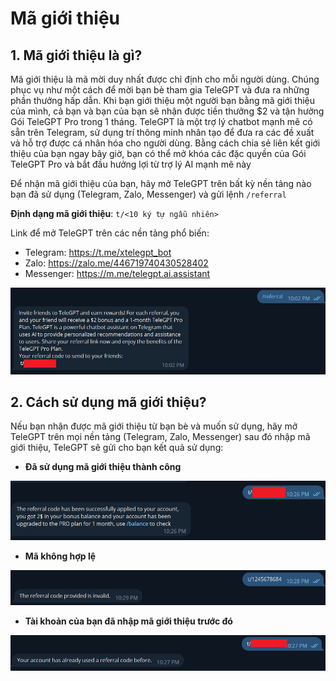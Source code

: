 # Mã giới thiệu

## 1. Mã giới thiệu là gì?
Mã giới thiệu là mã mời duy nhất được chỉ định cho mỗi người dùng. Chúng phục vụ như một cách để mời bạn bè tham gia TeleGPT và đưa ra những phần thưởng hấp dẫn. Khi bạn giới thiệu một người bạn bằng mã giới thiệu của mình, cả bạn và bạn của bạn sẽ nhận được tiền thưởng $2 và tận hưởng Gói TeleGPT Pro trong 1 tháng. TeleGPT là một trợ lý chatbot mạnh mẽ có sẵn trên Telegram, sử dụng trí thông minh nhân tạo để đưa ra các đề xuất và hỗ trợ được cá nhân hóa cho người dùng. Bằng cách chia sẻ liên kết giới thiệu của bạn ngay bây giờ, bạn có thể mở khóa các đặc quyền của Gói TeleGPT Pro và bắt đầu hưởng lợi từ trợ lý AI mạnh mẽ này

Để nhận mã giới thiệu của bạn, hãy mở TeleGPT trên bất kỳ nền tảng nào bạn đã sử dụng (Telegram, Zalo, Messenger) và gửi lệnh `/referral`

**Định dạng mã giới thiệu**: `t/<10 ký tự ngẫu nhiên>`

Link để mở TeleGPT trên các nền tảng phổ biến: 

 - Telegram: https://t.me/xtelegpt_bot 
 - Zalo: https://zalo.me/446719740430528402 
 - Messenger: https://m.me/telegpt.ai.assistant

![Nhận mã giới thiệu trong TeleGPT](../../static/img/referral-code/1.png)

## 2. Cách sử dụng mã giới thiệu?

Nếu bạn nhận được mã giới thiệu từ bạn bè và muốn sử dụng, hãy mở TeleGPT trên mọi nền tảng (Telegram, Zalo, Messenger) sau đó nhập mã giới thiệu, TeleGPT sẽ gửi cho bạn kết quả sử dụng:

* **Đã sử dụng mã giới thiệu thành công**

![Thành công](../../static/img/referral-code/2.png)

* **Mã không hợp lệ**

![Thành công](../../static/img/referral-code/3.png)

* **Tài khoản của bạn đã nhập mã giới thiệu trước đó**

![Thành công](../../static/img/referral-code/4.png)
